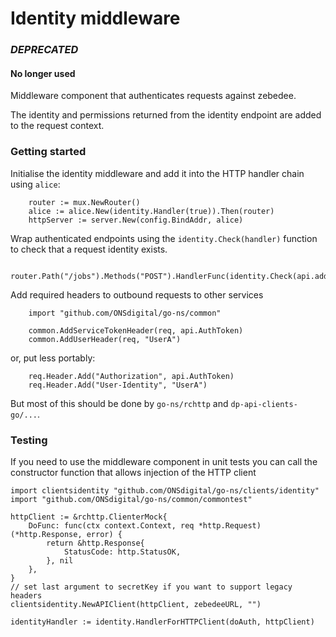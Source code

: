 Identity middleware
===================

### **_DEPRECATED_**
#### **No longer used**

Middleware component that authenticates requests against zebedee.

The identity and permissions returned from the identity endpoint are added to the request context.

### Getting started

Initialise the identity middleware and add it into the HTTP handler chain using `alice`:

```
    router := mux.NewRouter()
    alice := alice.New(identity.Handler(true)).Then(router)
    httpServer := server.New(config.BindAddr, alice)
```

Wrap authenticated endpoints using the `identity.Check(handler)` function to check that a request identity exists.

```
    router.Path("/jobs").Methods("POST").HandlerFunc(identity.Check(api.addJob))
```

Add required headers to outbound requests to other services

```
    import "github.com/ONSdigital/go-ns/common"

    common.AddServiceTokenHeader(req, api.AuthToken)
    common.AddUserHeader(req, "UserA")
```

or, put less portably:

```
    req.Header.Add("Authorization", api.AuthToken)
    req.Header.Add("User-Identity", "UserA")
```

But most of this should be done by `go-ns/rchttp` and `dp-api-clients-go/...`.

### Testing

If you need to use the middleware component in unit tests you can call the constructor function that allows injection of the HTTP client

```
import clientsidentity "github.com/ONSdigital/go-ns/clients/identity"
import "github.com/ONSdigital/go-ns/common/commontest"

httpClient := &rchttp.ClienterMock{
    DoFunc: func(ctx context.Context, req *http.Request) (*http.Response, error) {
        return &http.Response{
            StatusCode: http.StatusOK,
        }, nil
    },
}
// set last argument to secretKey if you want to support legacy headers
clientsidentity.NewAPIClient(httpClient, zebedeeURL, "")

identityHandler := identity.HandlerForHTTPClient(doAuth, httpClient)
```
